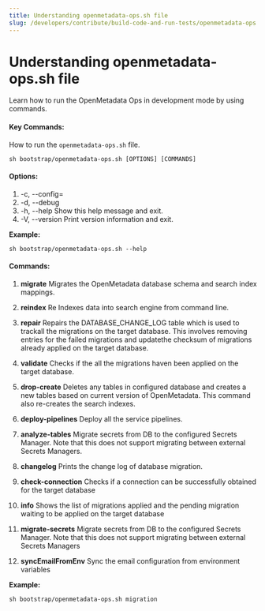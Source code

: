 ```yaml
---
title: Understanding openmetadata-ops.sh file
slug: /developers/contribute/build-code-and-run-tests/openmetadata-ops
---
```


# Understanding openmetadata-ops.sh file
Learn how to run the OpenMetadata Ops in development mode by using commands.

#### Key Commands:
How to run the `openmetadata-ops.sh` file.
```shell
sh bootstrap/openmetadata-ops.sh [OPTIONS] [COMMANDS]
```

#### Options:
 1. -c, --config=<configFilePath>
 2. -d, --debug
 3. -h, --help      Show this help message and exit.
 4. -V, --version   Print version information and exit.

**Example:**
```shell
sh bootstrap/openmetadata-ops.sh --help
```

#### Commands:
 1. **migrate**         Migrates the OpenMetadata database schema and search index mappings.

 2. **reindex**         Re Indexes data into search engine from command line.

 3. **repair**          Repairs the DATABASE_CHANGE_LOG table which is used to trackall the migrations on the target database. This involves removing entries for the failed migrations and updatethe checksum of migrations already applied on the target database.

 4. **validate**        Checks if the all the migrations haven been applied on the target database.
  
 5. **drop-create**     Deletes any tables in configured database and creates a new tables based on current version of OpenMetadata. This command also re-creates the search indexes.

 6. **deploy-pipelines**  Deploy all the service pipelines.

 7. **analyze-tables**    Migrate secrets from DB to the configured Secrets Manager. Note that this does not support migrating between external Secrets Managers.

 8. **changelog**         Prints the change log of database migration.

 9. **check-connection**  Checks if a connection can be successfully obtained for the target database

 10. **info**              Shows the list of migrations applied and the pending migration waiting to be applied on the target database

 11. **migrate-secrets**   Migrate secrets from DB to the configured Secrets Manager. Note that this does not support migrating between external Secrets Managers

 12. **syncEmailFromEnv**  Sync the email configuration from environment variables

**Example:**
```shell
sh bootstrap/openmetadata-ops.sh migration
```
